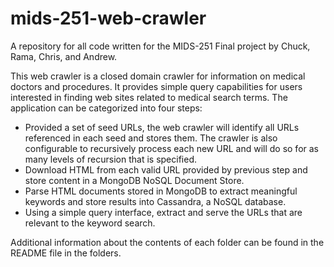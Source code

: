 # mids-251-web-crawler
A repository for all code written for the MIDS-251 Final project by Chuck, Rama, Chris, and Andrew.

This web crawler is a closed domain crawler for information on medical doctors and procedures. It provides simple query capabilities for users interested in finding web sites related to medical search terms. The application can be categorized into four steps:

 - Provided a set of seed URLs, the web crawler will identify all URLs referenced in each seed and stores them. The crawler is also configurable to recursively process each new URL and will do so for as many levels of recursion that is specified.
 - Download HTML from each valid URL provided by previous step and store content in a MongoDB NoSQL Document Store.
 - Parse HTML documents stored in MongoDB to extract meaningful keywords and store results into Cassandra, a NoSQL database.
 - Using a simple query interface, extract and serve the URLs that are relevant to the keyword search.

Additional information about the contents of each folder can be found in the README file in the folders.

